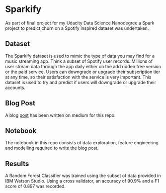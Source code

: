# Sparkify

As part of final project for my Udacity Data Science Nanodegree a Spark project to predict churn on a Spotify inspired dataset was undertaken.

## Dataset
The Sparkify dataset is used to mimic the type of data you may find for a music streaming app. Think a subset of Spotify user records. Millions of user stream data through the app daily either on the add ridden free version or the paid service. Users can downgrade or upgrade their subscription tier at any time, so their satisfaction with the service is very important. This dataset is used to try and predict if users will downgrade or upgrade their accounts.

## Blog Post
A blog [post](https://medium.com/@tom.barrett1997/sparkify-an-introduction-to-spark-in-python-6e5789f77263) has been written on medium for this repo.

## Notebook
The notebook in this repo consists of data exploration, feature engineering and modelling required to write the blog post.

## Results
A Random Forest Classifier was trained using the subset of data provided in IBM Watson Studio. Using a cross validator, an accuracy of 90.9% and a F1 score of 0.897 was recorded.
